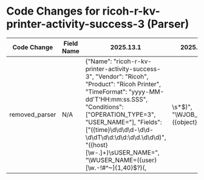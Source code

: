 # Code Changes for ricoh-r-kv-printer-activity-success-3 (Parser)

| Code Change | Field Name | 2025.13.1 | 2025.14.1 |
|-------------|------------|-----------|------------|
| removed_parser | N/A | {"Name": "ricoh-r-kv-printer-activity-success-3", "Vendor": "Ricoh", "Product": "Ricoh Printer", "TimeFormat": "yyyy-MM-dd'T'HH:mm:ss.SSS", "Conditions": ["OPERATION_TYPE=3", "USER_NAME="], "Fields": ["({time}\d\d\d\d-\d\d-\d\dT\d\d:\d\d:\d\d\.\d\d\d)", "({host}[\w\-.]+)\sUSER_NAME=", "\WUSER_NAME=({user}[\w\.\-\!\#\^\~]{1,40}\$?)(,|\s*$)", "\WJOB_NAME=({object}[^,]+)(,|\s*$)", "\WCLIENT_MACHINE=({src_host}[^,]+)(,|\s*$)", "\WDATA_SIZE=({bytes}\d+)", "\WBEFORE_PAGES=({num_pages}\d+)", "\WSTORED_HOST=({printer_name}[^,]+)(,|\s*$)"], "ParserVersion": "v1.0.0"} | N/A |